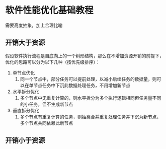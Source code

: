 # 软件性能优化基础教程


需要高度抽象，加上合理比喻

## 开销大于资源

假设软件执行流程是自底向上的一个树形结构，那么在不增加资源开销的前提下，优化的思路可以分为以下几种（按优先级排序）：
1. 单节点优化
	1. 同一个节点中，部分任务可以提前处理，以减小后续任务的数据量，则可以在单节点任务中下沉此数据处理任务，不用增加新节点
2. 水平拆分优化
	1. 多个节点中无重复计算的，则水平拆分为多个执行逻辑相同但任务量不同的小任务，但不生成新节点
3. 垂直拆分优化
	1. 多个节点有重复计算的任务，则抽离合并重复处理任务并下沉为新节点，多个节点共同依赖此新节点

## 开销小于资源

